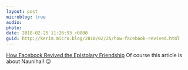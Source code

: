 ```yaml
---
layout: post
microblog: true
audio: 
photo: 
date: 2018-02-25 11:26:53 +0800
guid: http://kerim.micro.blog/2018/02/25/how-facebook-revived.html
---
```

[How Facebook Revived the Epistolary Friendship](https://daily.jstor.org/how-facebook-revived-the-epistolary-friendship/) Of course this article is about Naunihal! 😜
